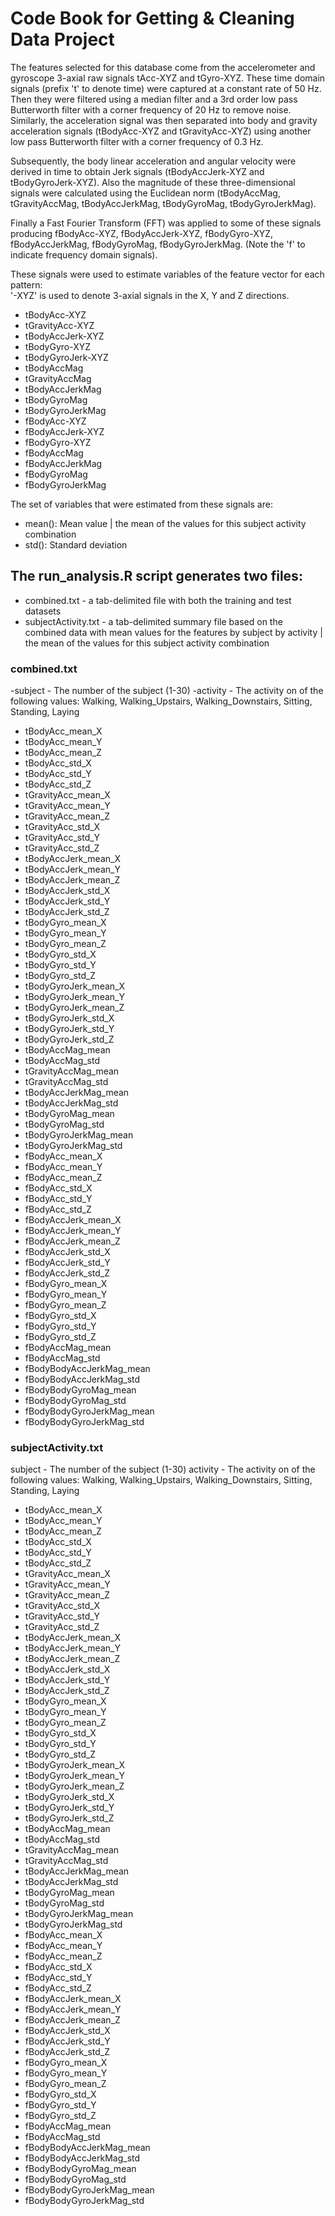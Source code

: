 Code Book for Getting & Cleaning Data Project
=============================================

The features selected for this database come from the accelerometer and gyroscope 3-axial raw signals tAcc-XYZ and tGyro-XYZ. These time domain signals (prefix 't' to denote time) were captured at a constant rate of 50 Hz. Then they were filtered using a median filter and a 3rd order low pass Butterworth filter with a corner frequency of 20 Hz to remove noise. Similarly, the acceleration signal was then separated into body and gravity acceleration signals (tBodyAcc-XYZ and tGravityAcc-XYZ) using another low pass Butterworth filter with a corner frequency of 0.3 Hz. 

Subsequently, the body linear acceleration and angular velocity were derived in time to obtain Jerk signals (tBodyAccJerk-XYZ and tBodyGyroJerk-XYZ). Also the magnitude of these three-dimensional signals were calculated using the Euclidean norm (tBodyAccMag, tGravityAccMag, tBodyAccJerkMag, tBodyGyroMag, tBodyGyroJerkMag). 

Finally a Fast Fourier Transform (FFT) was applied to some of these signals producing fBodyAcc-XYZ, fBodyAccJerk-XYZ, fBodyGyro-XYZ, fBodyAccJerkMag, fBodyGyroMag, fBodyGyroJerkMag. (Note the 'f' to indicate frequency domain signals). 

These signals were used to estimate variables of the feature vector for each pattern:  
'-XYZ' is used to denote 3-axial signals in the X, Y and Z directions.

* tBodyAcc-XYZ
* tGravityAcc-XYZ
* tBodyAccJerk-XYZ
* tBodyGyro-XYZ
* tBodyGyroJerk-XYZ
* tBodyAccMag
* tGravityAccMag
* tBodyAccJerkMag
* tBodyGyroMag
* tBodyGyroJerkMag
* fBodyAcc-XYZ
* fBodyAccJerk-XYZ
* fBodyGyro-XYZ
* fBodyAccMag
* fBodyAccJerkMag
* fBodyGyroMag
* fBodyGyroJerkMag

The set of variables that were estimated from these signals are: 

* mean(): Mean value | the mean of the values for this subject activity combination
* std(): Standard deviation


The run_analysis.R script generates two files:
----------------------------------------------

* combined.txt - a tab-delimited file with both the training and test datasets
* subjectActivity.txt - a tab-delimited summary file based on the combined data with mean values for the features by subject by activity  | the mean of the values for this subject activity combination

### combined.txt

-subject - The number of the subject (1-30)
-activity - The activity on of the following values: Walking, Walking_Upstairs, Walking_Downstairs, Sitting, Standing, Laying
- tBodyAcc_mean_X 
- tBodyAcc_mean_Y 
- tBodyAcc_mean_Z 
- tBodyAcc_std_X 
- tBodyAcc_std_Y 
- tBodyAcc_std_Z 
- tGravityAcc_mean_X 
- tGravityAcc_mean_Y 
- tGravityAcc_mean_Z 
- tGravityAcc_std_X 
- tGravityAcc_std_Y 
- tGravityAcc_std_Z 
- tBodyAccJerk_mean_X 
- tBodyAccJerk_mean_Y 
- tBodyAccJerk_mean_Z 
- tBodyAccJerk_std_X 
- tBodyAccJerk_std_Y 
- tBodyAccJerk_std_Z 
- tBodyGyro_mean_X 
- tBodyGyro_mean_Y 
- tBodyGyro_mean_Z 
- tBodyGyro_std_X 
- tBodyGyro_std_Y 
- tBodyGyro_std_Z 
- tBodyGyroJerk_mean_X 
- tBodyGyroJerk_mean_Y 
- tBodyGyroJerk_mean_Z 
- tBodyGyroJerk_std_X 
- tBodyGyroJerk_std_Y 
- tBodyGyroJerk_std_Z 
- tBodyAccMag_mean 
- tBodyAccMag_std 
- tGravityAccMag_mean 
- tGravityAccMag_std 
- tBodyAccJerkMag_mean 
- tBodyAccJerkMag_std 
- tBodyGyroMag_mean 
- tBodyGyroMag_std 
- tBodyGyroJerkMag_mean 
- tBodyGyroJerkMag_std 
- fBodyAcc_mean_X 
- fBodyAcc_mean_Y 
- fBodyAcc_mean_Z 
- fBodyAcc_std_X 
- fBodyAcc_std_Y 
- fBodyAcc_std_Z 
- fBodyAccJerk_mean_X 
- fBodyAccJerk_mean_Y 
- fBodyAccJerk_mean_Z 
- fBodyAccJerk_std_X 
- fBodyAccJerk_std_Y 
- fBodyAccJerk_std_Z 
- fBodyGyro_mean_X 
- fBodyGyro_mean_Y 
- fBodyGyro_mean_Z 
- fBodyGyro_std_X 
- fBodyGyro_std_Y 
- fBodyGyro_std_Z 
- fBodyAccMag_mean 
- fBodyAccMag_std 
- fBodyBodyAccJerkMag_mean 
- fBodyBodyAccJerkMag_std 
- fBodyBodyGyroMag_mean 
- fBodyBodyGyroMag_std 
- fBodyBodyGyroJerkMag_mean 
- fBodyBodyGyroJerkMag_std 

### subjectActivity.txt

subject - The number of the subject (1-30)
activity - The activity on of the following values: Walking, Walking_Upstairs, Walking_Downstairs, Sitting, Standing, Laying
- tBodyAcc_mean_X 
- tBodyAcc_mean_Y 
- tBodyAcc_mean_Z 
- tBodyAcc_std_X 
- tBodyAcc_std_Y 
- tBodyAcc_std_Z 
- tGravityAcc_mean_X 
- tGravityAcc_mean_Y 
- tGravityAcc_mean_Z 
- tGravityAcc_std_X 
- tGravityAcc_std_Y 
- tGravityAcc_std_Z 
- tBodyAccJerk_mean_X 
- tBodyAccJerk_mean_Y 
- tBodyAccJerk_mean_Z 
- tBodyAccJerk_std_X 
- tBodyAccJerk_std_Y 
- tBodyAccJerk_std_Z 
- tBodyGyro_mean_X 
- tBodyGyro_mean_Y 
- tBodyGyro_mean_Z 
- tBodyGyro_std_X 
- tBodyGyro_std_Y 
- tBodyGyro_std_Z 
- tBodyGyroJerk_mean_X 
- tBodyGyroJerk_mean_Y 
- tBodyGyroJerk_mean_Z 
- tBodyGyroJerk_std_X 
- tBodyGyroJerk_std_Y 
- tBodyGyroJerk_std_Z 
- tBodyAccMag_mean 
- tBodyAccMag_std 
- tGravityAccMag_mean 
- tGravityAccMag_std 
- tBodyAccJerkMag_mean 
- tBodyAccJerkMag_std 
- tBodyGyroMag_mean 
- tBodyGyroMag_std 
- tBodyGyroJerkMag_mean 
- tBodyGyroJerkMag_std 
- fBodyAcc_mean_X 
- fBodyAcc_mean_Y 
- fBodyAcc_mean_Z 
- fBodyAcc_std_X 
- fBodyAcc_std_Y 
- fBodyAcc_std_Z 
- fBodyAccJerk_mean_X 
- fBodyAccJerk_mean_Y 
- fBodyAccJerk_mean_Z 
- fBodyAccJerk_std_X 
- fBodyAccJerk_std_Y 
- fBodyAccJerk_std_Z 
- fBodyGyro_mean_X 
- fBodyGyro_mean_Y 
- fBodyGyro_mean_Z 
- fBodyGyro_std_X 
- fBodyGyro_std_Y 
- fBodyGyro_std_Z 
- fBodyAccMag_mean 
- fBodyAccMag_std 
- fBodyBodyAccJerkMag_mean 
- fBodyBodyAccJerkMag_std 
- fBodyBodyGyroMag_mean 
- fBodyBodyGyroMag_std 
- fBodyBodyGyroJerkMag_mean 
- fBodyBodyGyroJerkMag_std 
